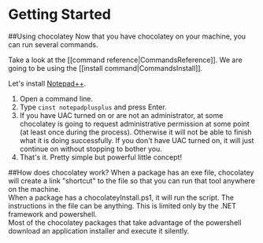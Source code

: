 # Getting Started
##Using chocolatey
Now that you have chocolatey on your machine, you can run several commands.

Take a look at the [[command reference|CommandsReference]]. We are going to be using the [[install command|CommandsInstall]].  

Let's install [Notepad++](http://notepad-plus-plus.org/).

1. Open a command line.
1. Type `cinst notepadplusplus` and press Enter.
1. If you have UAC turned on or are not an administrator, at some chocolatey is going to request administrative permission at some point (at least once during the process). Otherwise it will not be able to finish what it is doing successfully. If you don't have UAC turned on, it will just continue on without stopping to bother you. 
1. That's it. Pretty simple but powerful little concept!

##How does chocolatey work?
When a package has an exe file, chocolatey will create a link "shortcut" to the file so that you can run that tool anywhere on the machine.  
When a package has a chocolateyInstall.ps1, it will run the script. The instructions in the file can be anything. This is limited only by the .NET framework and powershell.  
Most of the chocolatey packages that take advantage of the powershell download an application installer and execute it silently.  